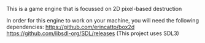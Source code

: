 This is a game engine that is focussed on 2D pixel-based destruction

In order for this engine to work on your machine, you will need the following dependencies: 
https://github.com/erincatto/box2d
https://github.com/libsdl-org/SDL/releases (This project uses SDL3)
